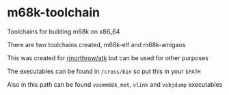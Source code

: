 # m68k-toolchain
Toolchains for building m68k on x86_64

There are two toolchains created, m68k-elf and m68k-amigaos

This was created for [rjnorthrow/atk](https://github.com/rjnorthrow/atk) but can be used for other purposes

The executables can be found in `/cross/bin` so put this in your `$PATH`

Also in this path can be found `vasmm68k_mot`, `vlink` and `vobjdump` executables

